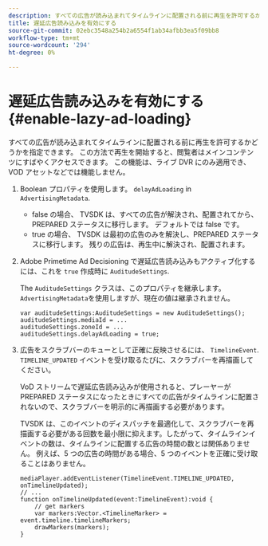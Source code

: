```yaml
---
description: すべての広告が読み込まれてタイムラインに配置される前に再生を許可するかどうかを指定できます。 この方法で再生を開始すると、閲覧者はメインコンテンツにすばやくアクセスできます。 この機能は、ライブ DVR にのみ適用でき、VOD アセットなどでは機能しません。
title: 遅延広告読み込みを有効にする
source-git-commit: 02ebc3548a254b2a6554f1ab34afbb3ea5f09bb8
workflow-type: tm+mt
source-wordcount: '294'
ht-degree: 0%

---
```


# 遅延広告読み込みを有効にする{#enable-lazy-ad-loading}

すべての広告が読み込まれてタイムラインに配置される前に再生を許可するかどうかを指定できます。 この方法で再生を開始すると、閲覧者はメインコンテンツにすばやくアクセスできます。 この機能は、ライブ DVR にのみ適用でき、VOD アセットなどでは機能しません。

1. Boolean プロパティを使用します。 `delayAdLoading` in `AdvertisingMetadata`.

   * false の場合、 TVSDK は、すべての広告が解決され、配置されてから、PREPARED ステータスに移行します。 デフォルトでは false です。
   * true の場合、 TVSDK は最初の広告のみを解決し、PREPARED ステータスに移行します。 残りの広告は、再生中に解決され、配置されます。

1. Adobe Primetime Ad Decisioning で遅延広告読み込みもアクティブ化するには、これを `true` 作成時に `AuditudeSettings`.

   The `AuditudeSettings` クラスは、このプロパティを継承します。 `AdvertisingMetadata`を使用しますが、現在の値は継承されません。

   ```
   var auditudeSettings:AuditudeSettings = new AuditudeSettings(); 
   auditudeSettings.mediaId = ... 
   auditudeSettings.zoneId = ... 
   auditudeSettings.delayAdLoading = true;
   ```

1. 広告をスクラブバーのキューとして正確に反映させるには、 `TimelineEvent`. `TIMELINE_UPDATED` イベントを受け取るたびに、スクラブバーを再描画してください。

   VoD ストリームで遅延広告読み込みが使用されると、プレーヤーが PREPARED ステータスになったときにすべての広告がタイムラインに配置されないので、スクラブバーを明示的に再描画する必要があります。

   TVSDK は、このイベントのディスパッチを最適化して、スクラブバーを再描画する必要がある回数を最小限に抑えます。したがって、タイムラインイベントの数は、タイムラインに配置する広告の時間の数とは関係ありません。 例えば、5 つの広告の時間がある場合、5 つのイベントを正確に受け取ることはありません。

   ```
   mediaPlayer.addEventListener(TimelineEvent.TIMELINE_UPDATED, onTimelineUpdated); 
   // ... 
   function onTimelineUpdated(event:TimelineEvent):void { 
       // get markers 
       var markers:Vector.<TimelineMarker> = event.timeline.timelineMarkers; 
       drawMarkers(markers); 
   } 
   ```
